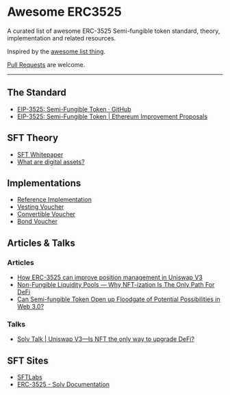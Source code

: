 # Awesome ERC3525
A curated list of awesome ERC-3525 Semi-fungible token standard, theory, implementation and related resources.

Inspired by the [awesome list thing](https://github.com/sindresorhus/awesome).

[Pull Requests](https://github.com/ABitCraft/Awesome-ERC3525/pulls) are welcome.

---

## The Standard

- [EIP-3525: Semi-Fungible Token · GitHub](https://github.com/ethereum/EIPs/blob/master/EIPS/eip-3525.md)
- [EIP-3525: Semi-Fungible Token | Ethereum Improvement Proposals](https://eips.ethereum.org/EIPS/eip-3525)

## SFT Theory

- [SFT Whitepaper](https://whitepaper.sftlabs.io/SFT%20Whitepaper.pdf)
- [What are digital assets?](https://sftlabs.io/2022/09/27/what-are-digital-assets/)

## Implementations

- [Reference Implementation](https://eips.ethereum.org/assets/eip-3525/contracts/ERC3525.sol)
- [Vesting Voucher](https://github.com/solv-finance/solv-v2-voucher)
- [Convertible Voucher](https://github.com/solv-finance/solv-v2-ivo/tree/main/vouchers/convertible-voucher)
- [Bond Voucher](https://github.com/solv-finance/solv-v2-ivo/tree/main/vouchers/bond-voucher)

## Articles & Talks

### Articles

- [How ERC-3525 can improve position management in Uniswap V3](https://sftlabs.io/2022/09/27/how-erc-3525-can-improve-position-management-in-uniswap-v3/)
- [Non-Fungible Liquidity Pools — Why NFT-ization Is The Only Path For DeFi](https://sftlabs.io/2022/09/27/non-fungible-liquidity-pools-why-nft-ization-is-the-only-path-for-defi/)
- [Can Semi-fungible Token Open up Floodgate of Potential Possibilities in Web 3.0?](https://sftlabs.io/2022/09/27/can-semi-fungible-token-open-up-floodgate-of-potential-possibilities-in-web-3-0/)

### Talks

- [Solv Talk | Uniswap V3—Is NFT the only way to upgrade DeFi?](https://medium.com/solv-blog/solv-talk-uniswap-v3-nft-is-the-only-way-to-upgrade-defi-2ed2686bf1a3)


## SFT Sites

- [SFTLabs](https://sftlabs.io/)
- [ERC-3525 - Solv Documentation](https://docs.solv.finance/solv-documentation/ERC-3525-SFT/EIP-3525)
